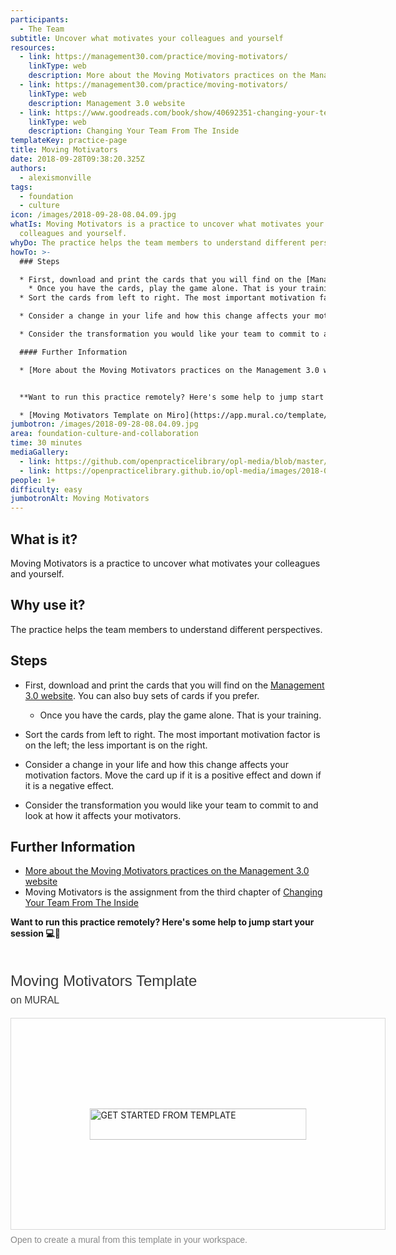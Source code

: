 ```yaml
---
participants:
  - The Team
subtitle: Uncover what motivates your colleagues and yourself
resources:
  - link: https://management30.com/practice/moving-motivators/
    linkType: web
    description: More about the Moving Motivators practices on the Management 3.0 website
  - link: https://management30.com/practice/moving-motivators/
    linkType: web
    description: Management 3.0 website
  - link: https://www.goodreads.com/book/show/40692351-changing-your-team-from-the-inside
    linkType: web
    description: Changing Your Team From The Inside
templateKey: practice-page
title: Moving Motivators
date: 2018-09-28T09:38:20.325Z
authors:
  - alexismonville
tags:
  - foundation
  - culture
icon: /images/2018-09-28-08.04.09.jpg
whatIs: Moving Motivators is a practice to uncover what motivates your
  colleagues and yourself.
whyDo: The practice helps the team members to understand different perspectives.
howTo: >-
  ### Steps

  * First, download and print the cards that you will find on the [Management 3.0 website](https://management30.com/practice/moving-motivators/). You can also buy sets of cards if you prefer.
    * Once you have the cards, play the game alone. That is your training.
  * Sort the cards from left to right. The most important motivation factor is on the left; the less important is on the right.

  * Consider a change in your life and how this change affects your motivation factors. Move the card up if it is a positive effect and down if it is a negative effect.

  * Consider the transformation you would like your team to commit to and look at how it affects your motivators.

  #### Further Information

  * [More about the Moving Motivators practices on the Management 3.0 website](https://management30.com/practice/moving-motivators/) * Moving Motivators is the assignment from the third chapter of [Changing Your Team From The Inside](https://www.goodreads.com/book/show/40692351-changing-your-team-from-the-inside)


  **Want to run this practice remotely? Here's some help to jump start your session 💻🙏** 

  * [Moving Motivators Template on Miro](https://app.mural.co/template/0d15bd57-7572-4617-8f43-e43a6f1bc4a0/ab7617b6-8a90-4d3b-b7cc-1ec630b3cb59)
jumbotron: /images/2018-09-28-08.04.09.jpg
area: foundation-culture-and-collaboration
time: 30 minutes
mediaGallery:
  - link: https://github.com/openpracticelibrary/opl-media/blob/master/images/moving%20motivators.png?raw=true
  - link: https://openpracticelibrary.github.io/opl-media/images/2018-09-28-08.04.09.jpg
people: 1+
difficulty: easy
jumbotronAlt: Moving Motivators
---
```

## What is it?

Moving Motivators is a practice to uncover what motivates your colleagues and yourself.

## Why use it?

The practice helps the team members to understand different perspectives.

## Steps

* First, download and print the cards that you will find on the [Management 3.0 website](https://management30.com/practice/moving-motivators/). You can also buy sets of cards if you prefer.

  * Once you have the cards, play the game alone. That is your training.
* Sort the cards from left to right. The most important motivation factor is on the left; the less important is on the right.
* Consider a change in your life and how this change affects your motivation factors. Move the card up if it is a positive effect and down if it is a negative effect.
* Consider the transformation you would like your team to commit to and look at how it affects your motivators.

## Further Information

* [More about the Moving Motivators practices on the Management 3.0 website](https://management30.com/practice/moving-motivators/)
* Moving Motivators is the assignment from the third chapter of [Changing Your Team From The Inside](https://www.goodreads.com/book/show/40692351-changing-your-team-from-the-inside)

**Want to run this practice remotely? Here's some help to jump start your session 💻🙏**

<div style="width: 600px;"> <h1 style="position: relative;vertical-align: middle;display: inline-block; font-size: 24px; line-height:28px; color: #393939;margin-bottom: 14px; font-weight: 300;font-family: Proxima Nova, sans-serif;"> Moving Motivators Template <span style="font-size: 16px; color: #393939; font-weight: 300;"> <br> on MURAL </span> </span> </h1> <div style="position: relative;padding-bottom: 56.25%;height: 0; overflow: hidden; max-width: 800px; min-width: 320px; border-width: 1px; border-style: solid; border-color: #d8d8d8;"> <div style="position: absolute;top: 0;left: 0;z-index: 10; width: 100%; height: 100%;background: url(https://murally.blob.core.windows.net/thumbnails/warhw2023/templates/0d15bd57-7572-4617-8f43-e43a6f1bc4a0.png?v=3f61f649-fefc-4d91-9678-8ba642ef29ad) no-repeat center center; background-size: cover;"> <div style="position: absolute;top: 0;left: 0;z-index: 20;width: 100%; height: 100%;background-color: white;-webkit-filter: opacity(.4);"> </div> <a href="https://app.mural.co/template/0d15bd57-7572-4617-8f43-e43a6f1bc4a0/ab7617b6-8a90-4d3b-b7cc-1ec630b3cb59" target="_blank" style="transform: translate(-50%, -50%);top: 50%;left: 50%; position: absolute; z-index: 30; border: none; background: transparent;"> <img src="https://app.mural.co/static/images/button-template-large.png" alt="GET STARTED FROM TEMPLATE" width="347" height="50" style="width: 347px !important; height: 50px !important"> </a> </div> </div> <p style="margin-top: 7px;margin-bottom: 60px;line-height: 18px; font-size: 14px;font-family: Proxima Nova, sans-serif;font-weight: 400; color: #888888;"> Open to create a mural from this template in your workspace. <span style="color: #393939;">
